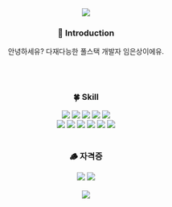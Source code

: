 <div align=center>

  <!--
  **LimEunSang/LimEunSang** is a ✨ _special_ ✨ repository because its `README.md` (this file) appears on your GitHub profile.
  
  Here are some ideas to get you started:
  
  - 🔭 I’m currently working on ...
  - 🌱 I’m currently learning ...
  - 👯 I’m looking to collaborate on ...
  - 🤔 I’m looking for help with ...
  - 💬 Ask me about ...
  - 📫 How to reach me: ...
  - 😄 Pronouns: ...
  - ⚡ Fun fact: ...
  -->
  
  <!-- Header -->
  <img src="https://capsule-render.vercel.app/api?type=slice&color=e6edf3&section=header" />
  
  <!-- Header -->
  ### 🙌 Introduction
  안녕하세유? 다재다능한 풀스택 개발자 임은상이에유.

  <br>
  <br>

  <!--
  ### 🐶 Summary
  [![LimEunSang's GitHub stats](https://github-readme-stats.vercel.app/api?username=LimEunSang&show_icons=true&theme=dark)](https://github.com/LimEunSang/github-readme-stats) | [![Top Langs](https://github-readme-stats.vercel.app/api/top-langs/?username=LimEunSang&theme=dark)](https://github.com/LimEunSang/github-readme-stats) | [![Solved.ac 프로필](http://mazassumnida.wtf/api/v2/generate_badge?boj=dmstkd2905)](https://solved.ac/dmstkd2905)
  --- | --- | --- |
  
  <br>
  <br>
  -->
  
  <!-- 기술 -->
  ### 🍀 Skill
  <!-- 자바 -->
  <img src="https://img.shields.io/badge/java-007396?style=for-the-badge&logo=OpenJDK&logoColor=white">
  <!-- 스프링부트 -->
  <img src="https://img.shields.io/badge/springboot-6DB33F?style=for-the-badge&logo=springboot&logoColor=white">
  <!-- MySQL -->
  <img src="https://img.shields.io/badge/MySQL-4479A1?style=for-the-badge&logo=MySQL&logoColor=white">
  <!-- EC2 -->
  <img src="https://img.shields.io/badge/Amazon%20EC2-FF9900?style=for-the-badge&logo=Amazon%20EC2&logoColor=white">
  <!-- S3 -->
  <img src="https://img.shields.io/badge/Amazon%20S3-569A31?style=for-the-badge&logo=Amazon%20S3&logoColor=white">
  <br>
  <!-- HTML5 -->
  <img src="https://img.shields.io/badge/HTML5-E34F26?style=for-the-badge&logo=HTML5&logoColor=white">
  <!-- CSS3 -->
  <img src="https://img.shields.io/badge/CSS3-1572B6?style=for-the-badge&logo=CSS3&logoColor=white">
  <!-- JavaScript -->
  <img src="https://img.shields.io/badge/JavaScript-F7DF1E?style=for-the-badge&logo=JavaScript&logoColor=white">
  <!-- TypesScript -->
  <img src="https://img.shields.io/badge/typescript-%23007ACC.svg?style=for-the-badge&logo=typescript&logoColor=white">
  <!-- React -->
  <img src="https://img.shields.io/badge/React-61DAFB?style=for-the-badge&logo=React&logoColor=white">
  <!-- React Native -->
  <img src="https://img.shields.io/badge/react_native-%2320232a.svg?style=for-the-badge&logo=react&logoColor=white">

  <br>
  <br>
  
  <!-- 자격증 -->
  ### 🪵 자격증
  <img src="https://img.shields.io/badge/정보처리기사-%2320232a.svg?style=for-the-badge&logo=GoogleDocs&logoColor=white">
  <img src="https://img.shields.io/badge/리눅스마스터2급-%2320232a.svg?style=for-the-badge&logo=GoogleDocs&logoColor=white">

  <br>
  <br>
  
  <!-- Footer -->
  <img src="https://capsule-render.vercel.app/api?type=slice&color=e6edf3&section=footer" />
 </div>

